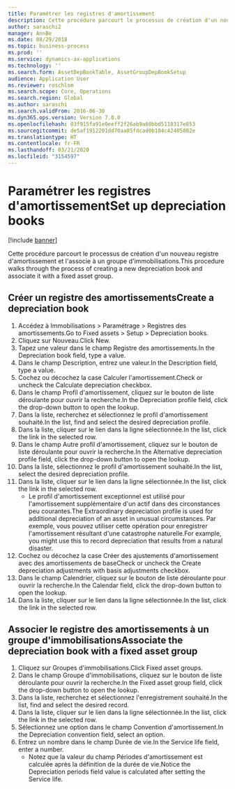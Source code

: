 ```yaml
---
title: Paramétrer les registres d'amortissement
description: Cette procédure parcourt le processus de création d'un nouveau registre d'amortissement et l'associe à un groupe d'immobilisations.
author: saraschi2
manager: AnnBe
ms.date: 08/29/2018
ms.topic: business-process
ms.prod: ''
ms.service: dynamics-ax-applications
ms.technology: ''
ms.search.form: AssetDepBookTable, AssetGroupDepBookSetup
audience: Application User
ms.reviewer: roschlom
ms.search.scope: Core, Operations
ms.search.region: Global
ms.author: saraschi
ms.search.validFrom: 2016-06-30
ms.dyn365.ops.version: Version 7.0.0
ms.openlocfilehash: 03f915fa91e0eeff2f26ab9a60bbd5118317e853
ms.sourcegitcommit: de5af1912201dd70aa85fdcad0b184c42405802e
ms.translationtype: HT
ms.contentlocale: fr-FR
ms.lasthandoff: 03/21/2020
ms.locfileid: "3154597"
---
```

# <a name="set-up-depreciation-books"></a><span data-ttu-id="bda22-103">Paramétrer les registres d'amortissement</span><span class="sxs-lookup"><span data-stu-id="bda22-103">Set up depreciation books</span></span> 

[!include [banner](../../includes/banner.md)]

<span data-ttu-id="bda22-104">Cette procédure parcourt le processus de création d'un nouveau registre d'amortissement et l'associe à un groupe d'immobilisations.</span><span class="sxs-lookup"><span data-stu-id="bda22-104">This procedure walks through the process of creating a new depreciation book and associate it with a fixed asset group.</span></span> 

## <a name="create-a-depreciation-book"></a><span data-ttu-id="bda22-105">Créer un registre des amortissements</span><span class="sxs-lookup"><span data-stu-id="bda22-105">Create a depreciation book</span></span>
1. <span data-ttu-id="bda22-106">Accédez à Immobilisations > Paramétrage > Registres des amortissements.</span><span class="sxs-lookup"><span data-stu-id="bda22-106">Go to Fixed assets > Setup > Depreciation books.</span></span>
2. <span data-ttu-id="bda22-107">Cliquez sur Nouveau.</span><span class="sxs-lookup"><span data-stu-id="bda22-107">Click New.</span></span>
3. <span data-ttu-id="bda22-108">Tapez une valeur dans le champ Registre des amortissements.</span><span class="sxs-lookup"><span data-stu-id="bda22-108">In the Depreciation book field, type a value.</span></span>
4. <span data-ttu-id="bda22-109">Dans le champ Description, entrez une valeur.</span><span class="sxs-lookup"><span data-stu-id="bda22-109">In the Description field, type a value.</span></span>
5. <span data-ttu-id="bda22-110">Cochez ou décochez la case Calculer l'amortissement.</span><span class="sxs-lookup"><span data-stu-id="bda22-110">Check or uncheck the Calculate depreciation checkbox.</span></span>
6. <span data-ttu-id="bda22-111">Dans le champ Profil d'amortissement, cliquez sur le bouton de liste déroulante pour ouvrir la recherche.</span><span class="sxs-lookup"><span data-stu-id="bda22-111">In the Depreciation profile field, click the drop-down button to open the lookup.</span></span>
7. <span data-ttu-id="bda22-112">Dans la liste, recherchez et sélectionnez le profil d'amortissement souhaité.</span><span class="sxs-lookup"><span data-stu-id="bda22-112">In the list, find and select the desired depreciation profile.</span></span>
8. <span data-ttu-id="bda22-113">Dans la liste, cliquer sur le lien dans la ligne sélectionnée.</span><span class="sxs-lookup"><span data-stu-id="bda22-113">In the list, click the link in the selected row.</span></span>
9. <span data-ttu-id="bda22-114">Dans le champ Autre profil d'amortissement, cliquez sur le bouton de liste déroulante pour ouvrir la recherche.</span><span class="sxs-lookup"><span data-stu-id="bda22-114">In the Alternative depreciation profile field, click the drop-down button to open the lookup.</span></span>
10. <span data-ttu-id="bda22-115">Dans la liste, sélectionnez le profil d'amortissement souhaité.</span><span class="sxs-lookup"><span data-stu-id="bda22-115">In the list, select the desired depreciation profile.</span></span>
11. <span data-ttu-id="bda22-116">Dans la liste, cliquer sur le lien dans la ligne sélectionnée.</span><span class="sxs-lookup"><span data-stu-id="bda22-116">In the list, click the link in the selected row.</span></span>
    * <span data-ttu-id="bda22-117">Le profil d'amortissement exceptionnel est utilisé pour l'amortissement supplémentaire d'un actif dans des circonstances peu courantes.</span><span class="sxs-lookup"><span data-stu-id="bda22-117">The Extraordinary depreciation profile is used for additional depreciation of an asset in unusual circumstances.</span></span> <span data-ttu-id="bda22-118">Par exemple, vous pouvez utiliser cette opération pour enregistrer l'amortissement résultant d'une catastrophe naturelle.</span><span class="sxs-lookup"><span data-stu-id="bda22-118">For example, you might use this to record depreciation that results from a natural disaster.</span></span>  
12. <span data-ttu-id="bda22-119">Cochez ou décochez la case Créer des ajustements d'amortissement avec des amortissements de base</span><span class="sxs-lookup"><span data-stu-id="bda22-119">Check or uncheck the Create depreciation adjustments with basis adjustments checkbox.</span></span>
13. <span data-ttu-id="bda22-120">Dans le champ Calendrier, cliquez sur le bouton de liste déroulante pour ouvrir la recherche.</span><span class="sxs-lookup"><span data-stu-id="bda22-120">In the Calendar field, click the drop-down button to open the lookup.</span></span>
14. <span data-ttu-id="bda22-121">Dans la liste, cliquer sur le lien dans la ligne sélectionnée.</span><span class="sxs-lookup"><span data-stu-id="bda22-121">In the list, click the link in the selected row.</span></span>

## <a name="associate-the-depreciation-book-with-a-fixed-asset-group"></a><span data-ttu-id="bda22-122">Associer le registre des amortissements à un groupe d'immobilisations</span><span class="sxs-lookup"><span data-stu-id="bda22-122">Associate the depreciation book with a fixed asset group</span></span>
1. <span data-ttu-id="bda22-123">Cliquez sur Groupes d'immobilisations.</span><span class="sxs-lookup"><span data-stu-id="bda22-123">Click Fixed asset groups.</span></span>
2. <span data-ttu-id="bda22-124">Dans le champ Groupe d'immobilisations, cliquez sur le bouton de liste déroulante pour ouvrir la recherche.</span><span class="sxs-lookup"><span data-stu-id="bda22-124">In the Fixed asset group field, click the drop-down button to open the lookup.</span></span>
3. <span data-ttu-id="bda22-125">Dans la liste, recherchez et sélectionnez l'enregistrement souhaité.</span><span class="sxs-lookup"><span data-stu-id="bda22-125">In the list, find and select the desired record.</span></span>
4. <span data-ttu-id="bda22-126">Dans la liste, cliquer sur le lien dans la ligne sélectionnée.</span><span class="sxs-lookup"><span data-stu-id="bda22-126">In the list, click the link in the selected row.</span></span>
5. <span data-ttu-id="bda22-127">Sélectionnez une option dans le champ Convention d'amortissement.</span><span class="sxs-lookup"><span data-stu-id="bda22-127">In the Depreciation convention field, select an option.</span></span>
6. <span data-ttu-id="bda22-128">Entrez un nombre dans le champ Durée de vie.</span><span class="sxs-lookup"><span data-stu-id="bda22-128">In the Service life field, enter a number.</span></span>
    * <span data-ttu-id="bda22-129">Notez que la valeur du champ Périodes d'amortissement est calculée après la définition de la durée de vie.</span><span class="sxs-lookup"><span data-stu-id="bda22-129">Notice the Depreciation periods field value is calculated after setting the Service life.</span></span>  

